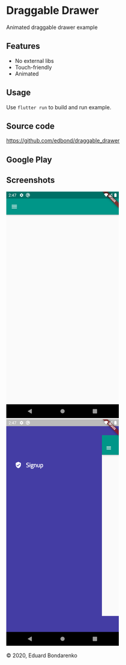 # Draggable Drawer

Animated draggable drawer example

## Features

- No external libs
- Touch-friendly
- Animated

## Usage

Use `flutter run` to build and run example.

## Source code

https://github.com/edbond/draggable_drawer

## Google Play

## Screenshots

![Screenshot 1](/screenshots/Screenshot_1589024848.png)
![Screenshot 2](/screenshots/Screenshot_1589024856.png)

&copy; 2020, Eduard Bondarenko
